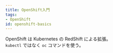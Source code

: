 ```yaml
---
title: OpenShift入門
tags:
- OpenShift
id: openshift-basics
---
```


OpenShift は Kubernetes の RedShift による拡張。  
`kubectl` ではなく `oc` コマンドを使う。

